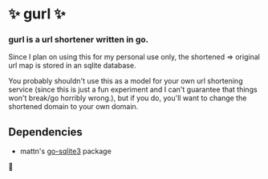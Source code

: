 # :sparkles: gurl :sparkles:
### gurl is a url shortener written in go.

Since I plan on using this for my personal use only, the
shortened => original url map is stored in an sqlite database.

You probably shouldn't use this as a model for your own url
shortening service (since this is just a fun experiment and
I can't guarantee that things won't break/go horribly wrong.),
but if you do, you'll want to change the shortened domain
to your own domain.

## Dependencies
* mattn's [go-sqlite3](https://github.com/mattn/go-sqlite3) package
   
   
   
   
   
:raising_hand:
